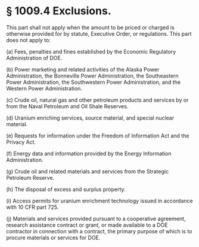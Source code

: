 # § 1009.4   Exclusions.

This part shall not apply when the amount to be priced or charged is otherwise provided for by statute, Executive Order, or regulations. This part does not apply to: 


(a) Fees, penalties and fines established by the Economic Regulatory Administration of DOE.


(b) Power marketing and related activities of the Alaska Power Administration, the Bonneville Power Administration, the Southeastern Power Administration, the Southwestern Power Administration, and the Western Power Administration.


(c) Crude oil, natural gas and other petroleum products and services by or from the Naval Petroleum and Oil Shale Reserves.


(d) Uranium enriching services, source material, and special nuclear material.


(e) Requests for information under the Freedom of Information Act and the Privacy Act.


(f) Energy data and information provided by the Energy Information Administration.


(g) Crude oil and related materials and services from the Strategic Petroleum Reserve.


(h) The disposal of excess and surplus property.


(i) Access permits for uranium enrichment technology issued in accordance with 10 CFR part 725.


(j) Materials and services provided pursuant to a cooperative agreement, research assistance contract or grant, or made available to a DOE contractor in connection with a contract, the primary purpose of which is to procure materials or services for DOE.





